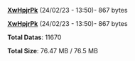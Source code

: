 [**XwHpjrPk**](/data/XwHpjrPk.txt) (24/02/23 - 13:50)- 867 bytes

[**XwHpjrPk**](/data/XwHpjrPk.txt) (24/02/23 - 13:50)- 867 bytes

**Total Datas**: 11670

**Total Size**: 76.47 MB / 76.5 MB